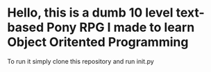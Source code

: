 # Hello, this is a dumb 10 level text-based Pony RPG I made to learn Object Oritented Programming

To run it simply clone this repository and run init.py
